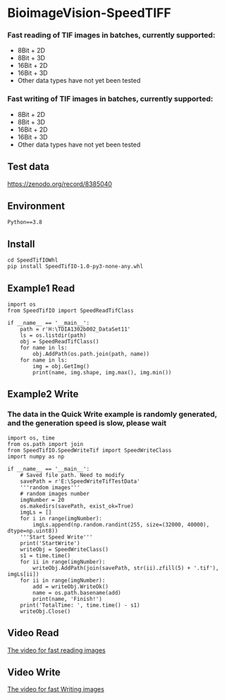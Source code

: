 # BioimageVision-SpeedTIFF
### Fast reading of TIF images in batches, currently supported:
* 8Bit + 2D
* 8Bit + 3D
* 16Bit + 2D
* 16Bit + 3D
* Other data types have not yet been tested   

### Fast writing of TIF images in batches, currently supported:
* 8Bit + 2D
* 8Bit + 3D
* 16Bit + 2D
* 16Bit + 3D
* Other data types have not yet been tested
  
## Test data
https://zenodo.org/record/8385040
## Environment
```
Python==3.8
```
## Install
```
cd SpeedTifIOWhl
pip install SpeedTifIO-1.0-py3-none-any.whl
```
## Example1 Read
```
import os
from SpeedTifIO import SpeedReadTifClass

if __name__ == '__main__':    
    path = r'H:\TDIA1302b002_DataSet11'
    ls = os.listdir(path)
    obj = SpeedReadTifClass()
    for name in ls:
        obj.AddPath(os.path.join(path, name))
    for name in ls:
        img = obj.GetImg()
        print(name, img.shape, img.max(), img.min())
```
## Example2 Write
### The data in the Quick Write example is randomly generated, and the generation speed is slow, please wait
```
import os, time
from os.path import join
from SpeedTifIO.SpeedWriteTif import SpeedWriteClass
import numpy as np

if __name__ == '__main__':
    # Saved file path. Need to modify
    savePath = r'E:\SpeedWriteTifTestData'
    '''random images'''
    # random images number
    imgNumber = 20
    os.makedirs(savePath, exist_ok=True)
    imgLs = []
    for i in range(imgNumber):
        imgLs.append(np.random.randint(255, size=(32000, 40000), dtype=np.uint8))
    '''Start Speed Write'''
    print('StartWrite')
    writeObj = SpeedWriteClass()
    s1 = time.time()
    for ii in range(imgNumber):
        writeObj.AddPath(join(savePath, str(ii).zfill(5) + '.tif'), imgLs[ii])
    for ii in range(imgNumber):
        add = writeObj.WriteOk()
        name = os.path.basename(add)
        print(name, 'Finish!')
    print('TotalTime: ', time.time() - s1)
    writeObj.Close()
```
## Video Read
[The video for fast reading images](https://github.com/QuantingweiImage/BioimageVision-SpeedTIFIO/assets/41601635/c5f85bf8-ab4e-4c8c-a2a1-713db3d16004)
## Video Write
[The video for fast Writing images](https://github.com/Quanlab-Bioimage/BioimageVision-SpeedTIFF/assets/41601635/34a59c19-3ddc-47e2-bc6a-25acfa97d2c3)
